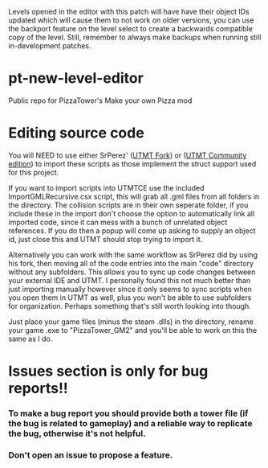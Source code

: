 Levels opened in the editor with this patch will have have their object IDs updated which will cause them to not work on older versions, you can use the backport feature on the level select to create a backwards compatible copy of the level. Still, remember to always make backups when running still in-development patches.

# pt-new-level-editor
Public repo for PizzaTower's Make your own Pizza mod

# Editing source code
You will NEED to use either SrPerez' ([UTMT Fork](https://github.com/GithubSPerez/UndertaleModTool)) or ([UTMT Community edition](https://gamebanana.com/tools/14193)) to import these scripts as those implement the struct support used for this project.

If you want to import scripts into UTMTCE use the included ImportGMLRecursive.csx script, this will grab all .gml files from all folders in the directory. The collision scripts are in their own seperate folder, if you include these in the import don't choose the option to automatically link all imported code, since it can mess with a bunch of unrelated object references. If you do then a popup will come up asking to supply an object id, just close this and UTMT should stop trying to import it.

Alternatively you can work with the same workflow as SrPerez did by using his fork, then moving all of the code entries into the main "code" directory without any subfolders. This allows you to sync up code changes between your external IDE and UTMT. I personally found this not much better than just importing manually however since it only seems to sync scripts when you open them in UTMT as well, plus you won't be able to use subfolders for organization. Perhaps something that's still worth looking into though.

Just place your game files (minus the steam .dlls) in the directory, rename your game .exe to "PizzaTower_GM2" and you'll be able to work on this the same as I do.

# Issues section is only for bug reports!!
### To make a bug report you should provide both a tower file (if the bug is related to gameplay) and a reliable way to replicate the bug, otherwise it's not helpful.
### Don't open an issue to propose a feature.
